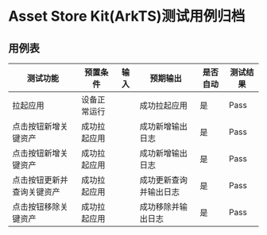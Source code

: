# Asset Store Kit(ArkTS)测试用例归档

## 用例表

| 测试功能                   | 预置条件     | 输入 | 预期输出               | 是否自动 | 测试结果 |
| -------------------------- | ------------ | ---- | ---------------------- | -------- | -------- |
| 拉起应用                   | 设备正常运行 |      | 成功拉起应用           | 是       | Pass     |
| 点击按钮新增关键资产       | 成功拉起应用 |      | 成功新增输出日志       | 是       | Pass     |
| 点击按钮新增关键资产       | 成功拉起应用 |      | 成功新增输出日志       | 是       | Pass     |
| 点击按钮更新并查询关键资产 | 成功拉起应用 |      | 成功更新查询并输出日志 | 是       | Pass     |
| 点击按钮移除关键资产       | 成功拉起应用 |      | 成功移除并输出日志     | 是       | Pass     |